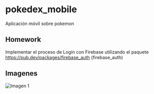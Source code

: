 <!-- @format -->

# pokedex_mobile

Aplicación móvil sobre pokemon

## Homework

Implementar el proceso de Login con Firebase utilizando el paquete https://pub.dev/packages/firebase_auth (firebase_auth)


## Imagenes

![Imagen 1](https://user-images.githubusercontent.com/110837981/263611746-f0c64b50-400c-4fc9-9cbd-5863f890dc0d.png)
